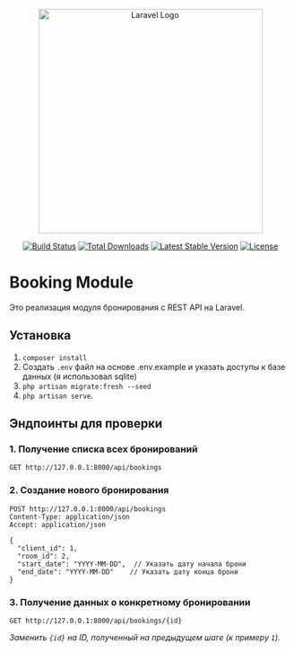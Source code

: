 <p align="center"><a href="https://laravel.com" target="_blank"><img src="https://raw.githubusercontent.com/laravel/art/master/logo-lockup/5%20SVG/2%20CMYK/1%20Full%20Color/laravel-logolockup-cmyk-red.svg" width="400" alt="Laravel Logo"></a></p>

<p align="center">
<a href="https://github.com/laravel/framework/actions"><img src="https://github.com/laravel/framework/workflows/tests/badge.svg" alt="Build Status"></a>
<a href="https://packagist.org/packages/laravel/framework"><img src="https://img.shields.io/packagist/dt/laravel/framework" alt="Total Downloads"></a>
<a href="https://packagist.org/packages/laravel/framework"><img src="https://img.shields.io/packagist/v/laravel/framework" alt="Latest Stable Version"></a>
<a href="https://packagist.org/packages/laravel/framework"><img src="https://img.shields.io/packagist/l/laravel/framework" alt="License"></a>
</p>

# Booking Module

Это реализация модуля бронирования с REST API на Laravel.

## Установка

1. `composer install`
2. Создать `.env` файл на основе .env.example и указать доступы к базе данных (я использовал sqlite)
3. `php artisan migrate:fresh --seed`
4. `php artisan serve`.

## Эндпоинты для проверки

### 1. Получение списка всех бронирований

```http
GET http://127.0.0.1:8000/api/bookings
```


### 2. Создание нового бронирования

```http
POST http://127.0.0.1:8000/api/bookings
Content-Type: application/json
Accept: application/json

{
  "client_id": 1,
  "room_id": 2,
  "start_date": "YYYY-MM-DD",  // Указать дату начала брони
  "end_date": "YYYY-MM-DD"    // Указать дату конца брони
}
```


### 3. Получение данных о конкретному бронировании

```http
GET http://127.0.0.1:8000/api/bookings/{id}
```
*Заменить `{id}` на ID, полученный на предыдущем шаге (к примеру `1`).*
